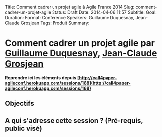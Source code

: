 Title: Comment cadrer un projet agile à Agile France 2014 
Slug: comment-cadrer-un-projet-agile
Status: Draft
Date: 2014-04-06 11:57
Subtitle: 
Goal: 
Duration: 
Format: Conference
Speakers: Guillaume Duquesnay, Jean-Claude Grosjean
Tags: Produit
Summary: 


# Comment cadrer un projet agile par [Guillaume Duquesnay](../bios/guillaume-duquesnay.html), [Jean-Claude Grosjean](../bios/jean-claude-grosjean.html)

**Reprendre ici les éléments depuis [http://call4paper-agileconf.herokuapp.com/sessions/168](http://call4paper-agileconf.herokuapp.com/sessions/168)**
## Objectifs

## A qui s'adresse cette session ? (Pré-requis, public visé)



